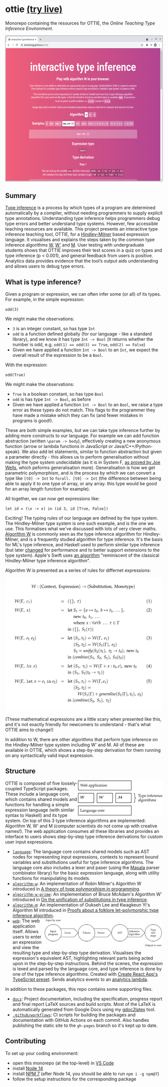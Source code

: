 # ottie [(try live)](https://adamjones.me/ottie/)

Monorepo containing the resources for OTTIE, the _Online Teaching Type Inference Environment_.

<p align="center"><img src="./docs/finalreport/images/ottie.png" alt="Screenshot of OTTIE's web interface" width="612" height="466.5" /></p>

## Summary

[Type inference](https://en.wikipedia.org/wiki/Type_inference) is a process by which types of a program are determined automatically by a compiler, without needing programmers to supply explicit type annotations. Understanding type inference helps programmers debug type errors and better understand type systems. However, few accessible teaching resources are available. This project presents an interactive type inference teaching tool, OTTIE, for a [Hindley-Milner](https://en.wikipedia.org/wiki/Hindley%E2%80%93Milner_type_system) based expression language. It visualises and explains the steps taken by the common type inference algorithms [W](https://doi.org/10.1016/0022-0000(78)90014-4), [W'](https://doi.org/10.1007/3-540-48515-5_9) and [M](https://doi.org/10.1145/291891.291892). User testing with undergraduate students shows that OTTIE improves their test scores in a quiz on types and type inference (p < 0.001), and general feedback from users is positive. Analytics data provides evidence that the tool’s output aids understanding and allows users to debug type errors.

## What is type inference?

Given a program or expression, we can often infer some (or all) of its types. For example, in the simple expression:

`odd(3)`

We might make the observations:
- `3` is an integer constant, so has type `Int`
- `odd` is a function defined globally (for our language - like a standard library), and we know it has type `Int -> Bool` (it returns whether the number is odd, e.g. `odd(1) == odd(3) == True`, `odd(2) == False`)
- Given we have applied a function `Int -> Bool` to an `Int`, we expect the overall result of the expression to be a `Bool`.

With the expression:

`odd(True)`

We might make the observations:
- `True` is a boolean constant, so has type `Bool`
- `odd` is has type `Int -> Bool`, as before
- Given we have applied a function `Int -> Bool` to an `Bool`, we raise a type error as these types do not match. This flags to the programmer they have made a mistake which they can fix (and fewer mistakes in programs is good!).

These are both simple examples, but we can take type inference further by adding more constructs to our language. For example we can add function abstraction (written `\param -> body`), effectively creating a new anonymous function (arrow or lambda functions in JavaScript or Java/C++/Python-speak). We also add let statements, similar to function abstraction but given a parameter directly - this allows us to perform generalisation without making the type system undecidable (as it is in System F, [as proved by Joe Wells](https://www.sciencedirect.com/science/article/pii/S0168007298000475), which peforms generalisation more). Generalisation is how we get parametric polymorphism, and is the process by which we can convert a type like `[t0] -> Int` to `forall. [t0] -> Int` (the difference between being able to apply it to one type of array, or any array. this type would be good for an array length function for example).

All together, we can now get expressions like:

`let id = (\x -> x) in (id 3, id [True, False])`

Exciting! The typing rules of our language are defined by the type system. The Hindley-Milner type system is one such example, and is the one we use. This formalises what we've discussed with lots of very clever maths. [Algorithm W](https://doi.org/10.1016/0022-0000(78)90014-4) is commonly seen as _the_ type inference algorithm for Hindley-Milner, and is a frequently studied algorithm for type inference. It's the basis for ML's type inference, and Haskell used to perform similar type inference (but later [changed](https://doi.org/10.1017/S0956796811000098) for performance and to better support extensions to the type system). Apple's Swift uses [an algorithm](https://apple-swift.readthedocs.io/en/latest/TypeChecker.html) "reminiscent of the classical Hindley-Milner type inference algorithm".

Algorithm W is presented as a series of rules for differnet expressions:

<p align="center"><img src="./docs/finalreport/images/algorithm-w.png" alt="A formal definition of Algorithm W" width="530.5" height="427" /></p>

(These mathematical expressions are a little scary when presented like this, and it's not exactly friendly for newcomers to understand - that's what OTTIE aims to change!)

In addition to W, there are other algorithms that perform type inference on the Hindley-Milner type system including W' and M. All of these are available in OTTIE, which shows a step-by-step derivation for them running on any syntactically valid input expression.

## Structure

<img align="right" src="./docs/finalreport/images/module_structure.png" alt="The language core is at the bottom, which W, W' and M depend on. The web application sits on top, depending on everything else." width="271" height="112" />

OTTIE is composed of five loosely-coupled TypeScript packages. These include a language core, which contains shared models and functions for handling a simple expression language (with similar syntax to Haskell) and its type system. On top of this 3 type inference algorithms are implemented: Algorithm W, W' and M (computer scientists do not come up with creative names!). The web application consumes all these libraries and provides an interface to users shows step-by-step type inference derivations for custom user input expressions.

- [`language`](./language): The language core contains shared models such as AST nodes for representing input expressions, contexts to represent bound variables and substitutions useful for type inference algorithms. The language core also includes a lexer and paser (using the [Masala](https://github.com/masala/masala-parser) parser combinator library) for the basic expression language, along with utility functions for manipulating its models.
- [`algorithm-w`](./algorithm-w): An implementation of Robin Milner's Algorithm W introduced in [A theory of type polymorphism in programming](https://doi.org/10.1016/0022-0000(78)90014-4).
- [`algorithm-w-prime`](./algorithm-w-prime): An implementation of Bruce McAdam's Algorithm W' introduced in [On the unification of substitutions in type inference](https://doi.org/10.1007/3-540-48515-5_9).
- [`algorithm-m`](./algorithm-m): An implementation of Oukseh Lee and Kwagkeun Yi's Algorithm M introduced in [Proofs about a folklore let-polymorphic type inference algorithm](https://doi.org/10.1145/291891.291892).
- <img align="right" src="./docs/finalreport/images/pipeline.png" alt="The user inputs a program, which is lexed to tokens, parsed to an AST, and then type inference is performed resulting in a type and steps which are output to the user" width="380.66666666667" height="94" /> [`web`](./web): The web application itself. Allows users to enter an expression and view the resulting type and step-by-step type derivation. Visualises the expression's equivalent AST, highlighting relevant parts being acted upon in the step-by-step instructions. Behind the scenes, the expression is lexed and parsed by the language core, and type inference is done by one of the type inference algorithms. Created with [Create React App's TypeScript preset](https://create-react-app.dev/docs/getting-started/#creating-a-typescript-app). Sends analytics events to an [analytics lambda](https://github.com/domdomegg/analytics-lambda).

In addition to these packages, this repo contains some supporting files.

- [`docs`](./docs): Project documentation, including the specification, progress report and final report LaTeX sources and build scripts. Most of the LaTeX is automatically generated from Google Docs using my [gdoc2latex](https://github.com/domdomegg/gdoc2latex) tool.
- [`.github/workflows`](./.github/workflows): CI scripts for building the packages and documentation with GitHub Actions on each commit. Also handles publishing the static site to the `gh-pages` branch so it's kept up to date.

## Contributing

To set up your coding environment:
- open this monorepo (at the top-level) in [VS Code](https://code.visualstudio.com/)
- install [Node 14](https://nodejs.org/)
- install [NPM 7](https://www.npmjs.com/) (after Node 14, you should be able to run `npm i -g npm@7`)
- follow the setup instructions for the corresponding package
